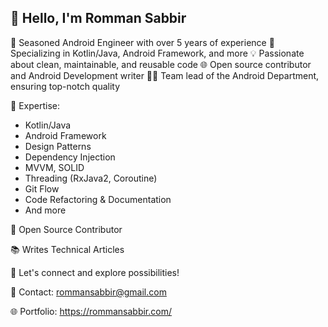 ## 👋 Hello, I'm Romman Sabbir

🚀 Seasoned Android Engineer with over 5 years of experience
📱 Specializing in Kotlin/Java, Android Framework, and more
💡 Passionate about clean, maintainable, and reusable code
🌐 Open source contributor and Android Development writer
👨‍💼 Team lead of the Android Department, ensuring top-notch quality

🔧 Expertise:
- Kotlin/Java
- Android Framework
- Design Patterns
- Dependency Injection
- MVVM, SOLID
- Threading (RxJava2, Coroutine)
- Git Flow
- Code Refactoring & Documentation
- And more

🌟 Open Source Contributor

📚 Writes Technical Articles

🤝 Let's connect and explore possibilities!

📧 Contact: rommansabbir@gmail.com

🌐 Portfolio: https://rommansabbir.com/
